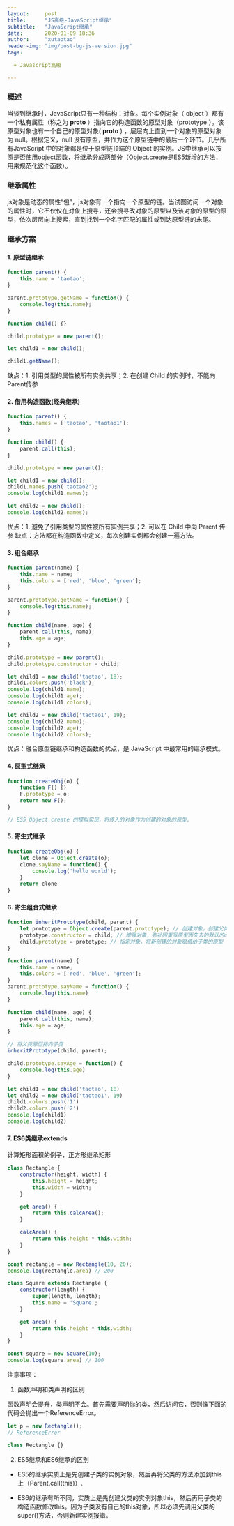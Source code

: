 ```yaml
---
layout:     post
title:      "JS高级-JavaScript继承"
subtitle:   "JavaScript继承"
date:       2020-01-09 18:36
author:     "xutaotao"
header-img: "img/post-bg-js-version.jpg"
tags:

  + Javascript高级

---
```


### 概述

当谈到继承时，JavaScript只有一种结构：对象。每个实例对象（ object ）都有一个私有属性（称之为 __proto__ ）指向它的构造函数的原型对象（prototype ）。该原型对象也有一个自己的原型对象( __proto__ ) ，层层向上直到一个对象的原型对象为 null。根据定义，null 没有原型，并作为这个原型链中的最后一个环节。几乎所有JavaScript 中的对象都是位于原型链顶端的 Object 的实例。JS中继承可以按照是否使用object函数，将继承分成两部分（Object.create是ES5新增的方法，用来规范化这个函数）。

### 继承属性

js对象是动态的属性“包”，js对象有一个指向一个原型的链。当试图访问一个对象的属性时，它不仅仅在对象上搜寻，还会搜寻改对象的原型以及该对象的原型的原型，依次层层向上搜索，直到找到一个名字匹配的属性或到达原型链的末尾。

### 继承方案

#### 1. 原型链继承

``` javascript
function parent() {
    this.name = 'taotao';
}

parent.prototype.getName = function() {
    console.log(this.name);
}

function child() {}

child.prototype = new parent();

let child1 = new child();

child1.getName();
```

缺点：1. 引用类型的属性被所有实例共享；2. 在创建 Child 的实例时，不能向Parent传参

#### 2. 借用构造函数(经典继承)

``` javascript
function parent() {
    this.names = ['taotao', 'taotao1'];
}

function child() {
    parent.call(this);
}

child.prototype = new parent();

let child1 = new child();
child1.names.push('taotao2');
console.log(child1.names);

let child2 = new child();
console.log(child2.names);
```

优点：1. 避免了引用类型的属性被所有实例共享；2. 可以在 Child 中向 Parent 传参
缺点：方法都在构造函数中定义，每次创建实例都会创建一遍方法。

#### 3. 组合继承

``` javascript
function parent(name) {
    this.name = name;
    this.colors = ['red', 'blue', 'green'];
}

parent.prototype.getName = function() {
    console.log(this.name);
}

function child(name, age) {
    parent.call(this, name);
    this.age = age;
}

child.prototype = new parent();
child.prototype.constructor = child;

let child1 = new child('taotao', 18);
child1.colors.push('black');
console.log(child1.name);
console.log(child1.age);
console.log(child1.colors);

let child2 = new child('taotao1', 19);
console.log(child2.name);
console.log(child2.age);
console.log(child2.colors);
```

优点：融合原型链继承和构造函数的优点，是 JavaScript 中最常用的继承模式。

#### 4. 原型式继承

``` javascript
function createObj(o) {
    function F() {}
    F.prototype = o;
    return new F();
}

// ES5 Object.create 的模拟实现，将传入的对象作为创建的对象的原型.
```

#### 5. 寄生式继承

``` javascript
function createObj(o) {
    let clone = Object.create(o);
    clone.sayName = function() {
        console.log('hello world');
    }
    return clone
}
```

#### 6. 寄生组合式继承

``` javascript
function inheritPrototype(child, parent) {
    let prototype = Object.create(parent.prototype); // 创建对象，创建父类原型的副本
    prototype.constructor = child; // 增强对象，弥补因重写原型而失去的默认的constructor 属性
    child.prototype = prototype; // 指定对象，将新创建的对象赋值给子类的原型
}

function parent(name) {
    this.name = name;
    this.colors = ['red', 'blue', 'green'];
}
parent.prototype.sayName = function() {
    console.log(this.name)
}

function child(name, age) {
    parent.call(this, name);
    this.age = age;
}

// 将父类原型指向子类
inheritPrototype(child, parent);

child.prototype.sayAge = function() {
    console.log(this.age)
}

let child1 = new child('taotao', 18)
let child2 = new child('taotao1', 19)
child1.colors.push('1')
child2.colors.push('2')
console.log(child1)
console.log(child2)
```

#### 7. ES6类继承extends

计算矩形面积的例子，正方形继承矩形

``` javascript
class Rectangle {
    constructor(height, width) {
        this.height = height;
        this.width = width;
    }

    get area() {
        return this.calcArea();
    }

    calcArea() {
        return this.height * this.width;
    }
}

const rectangle = new Rectangle(10, 20);
console.log(rectangle.area) // 200

class Square extends Rectangle {
    constructor(length) {
        super(length, length);
        this.name = 'Square';
    }

    get area() {
        return this.height * this.width;
    }
}

const square = new Square(10);
console.log(square.area) // 100
```

注意事项：

1. 函数声明和类声明的区别

函数声明会提升，类声明不会。首先需要声明你的类，然后访问它，否则像下面的代码会抛出一个ReferenceError。

``` javascript
let p = new Rectangle();
// ReferenceError

class Rectangle {}
```

2. ES5继承和ES6继承的区别

* ES5的继承实质上是先创建子类的实例对象，然后再将父类的方法添加到this上（Parent.call(this)）.

* ES6的继承有所不同，实质上是先创建父类的实例对象this，然后再用子类的构造函数修改this。因为子类没有自己的this对象，所以必须先调用父类的super()方法，否则新建实例报错。

